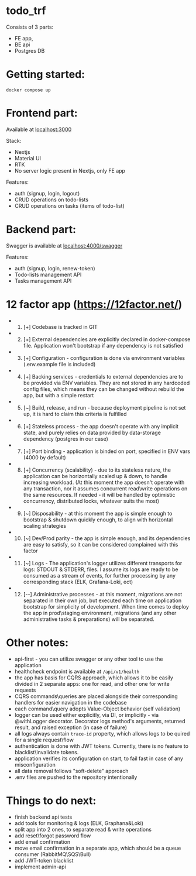 # todo_trf

Consists of 3 parts:
- FE app,
- BE api
- Postgres DB

# Getting started:
```
docker compose up
```

# Frontend part:
Available at [localhost:3000](http://localhost:3000) 

Stack:
- Nextjs
- Material UI
- RTK
- No server logic present in Nextjs, only FE app

Features:
- auth (signup, login, logout)
- CRUD operations on todo-lists
- CRUD operations on tasks (items of todo-list)


# Backend part:

Swagger is available at [localhost:4000/swagger](http://localhost:4000/swagger)

Features:
- auth (signup, login, renew-token)
- Todo-lists management API
- Tasks management API
 

# 12 factor app (https://12factor.net/)
- 1) [+] Codebase is tracked in GIT
- 2) [+] External dependencies are explicitly declared in docker-compose file. Application won't bootstrap if any dependency is not satisfied
- 3) [+] Configuration - configuration is done via environment variables (.env.example file is included)
- 4) [+] Backing services - credentials to external dependencies are to be provided via ENV variables. They are not stored in any hardcoded config files, which means they can be changed without rebuild the app, but with a simple restart

- 5) [~] Build, release, and run - because deployment pipeline is not set up, it is hard to claim this criteria is fulfilled
- 6) [+] Stateless process - the app doesn't operate with any implicit state, and purely relies on data provided by data-storage dependency (postgres in our case)
- 7) [+] Port binding - application is binded on port, specified in ENV vars (4000 by default)
- 8) [+] Concurrency (scalability) - due to its stateless nature, the application can be horizontally scaled up & down, to handle increasing workload. (At this moment the app doesn't operate with any transaction, nor it assumes concurrent read\write operations on the same resources. If needed - it will be handled by optimistic concurrency, distributed locks, whatever suits the most)
- 9) [~] Disposability - at this moment the app is simple enough to bootstrap & shutdown quickly enough, to align with horizontal scaling strategies
- 10) [~] Dev/Prod parity - the app is simple enough, and its dependencies are easy to satisfy, so it can be considered complained with this factor
- 11) [~] Logs - The application's logger utilizes different transports for logs: STDOUT & STDERR, files. I assume its logs are ready to be consumed as a stream of events, for further processing by any corresponding stack (ELK, Grafana-Loki, ect)
- 12) [--] Administrative processes - at this moment, migrations are not separated in their own job, but executed each time on application bootstrap for simplicity of development. When time comes to deploy the app in prod\staging environment, migrations (and any other administrative tasks & preparations) will be separated.

# Other notes:
- api-first - you can utilize swagger or any other tool to use the application
- healthcheck endpoint is available at `/api/v1/health`
- the app has basis for CQRS approach, which allows it to be easily divided in 2 separate apps: one for read, and other one for write requests
- CQRS commands\queries are placed alongside their corresponding handlers for easier navigation in the codebase
- each command\query adopts Value-Object behavior (self validation)
- logger can be used either explicitly, via DI, or implicitly - via @withLogger decorator. Decorator logs method's arguments, returned result, and raised exception (in case of failure)
- all logs always contain `trace-id` property, which allows logs to be quired for a single request\flow
- authentication is done with JWT tokens. Currently, there is no feature to blacklist\invalidate tokens.
- application verifies its configuration on start, to fail fast in case of any misconfiguration
- all data removal follows "soft-delete" approach
- .env files are pushed to the repository intentionally

# Things to do next:
- finish backend api tests
- add tools for monitoring & logs (ELK, Graphana&Loki)
- split app into 2 ones, to separate read & write operations
- add reset\forgot password flow
- add email confirmation
- move email confirmation in a separate app, which should be a queue consumer (RabbitMQ\SQS\Bull)
- add JWT-token blacklist
- implement admin-api